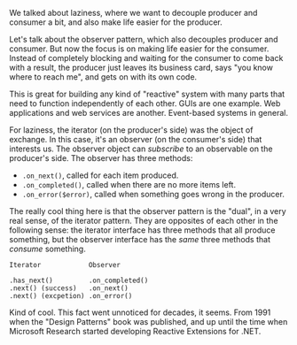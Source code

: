 We talked about laziness, where we want to decouple producer and consumer a
bit, and also make life easier for the producer.

Let's talk about the observer pattern, which also decouples producer and
consumer. But now the focus is on making life easier for the consumer. Instead
of completely blocking and waiting for the consumer to come back with a result,
the producer just leaves its business card, says "you know where to reach me",
and gets on with its own code.

This is great for building any kind of "reactive" system with many parts that
need to function independently of each other. GUIs are one example. Web
applications and web services are another. Event-based systems in general.

For laziness, the iterator (on the producer's side) was the object of exchange.
In this case, it's an observer (on the consumer's side) that interests us. The
observer object can *subscribe* to an observable on the producer's side. The
observer has three methods:

* `.on_next()`, called for each item produced.
* `.on_completed()`, called when there are no more items left.
* `.on_error($error)`, called when something goes wrong in the producer.

The really cool thing here is that the observer pattern is the "dual", in a
very real sense, of the iterator pattern. They are opposites of each other in
the following sense: the iterator interface has three methods that all produce
something, but the observer interface has the *same* three methods that
*consume* something.

    Iterator            Observer

    .has_next()         .on_completed()
    .next() (success)   .on_next()
    .next() (excpetion) .on_error()

Kind of cool. This fact went unnoticed for decades, it seems. From 1991 when
the "Design Patterns" book was published, and up until the time when Microsoft
Research started developing Reactive Extensions for .NET.
